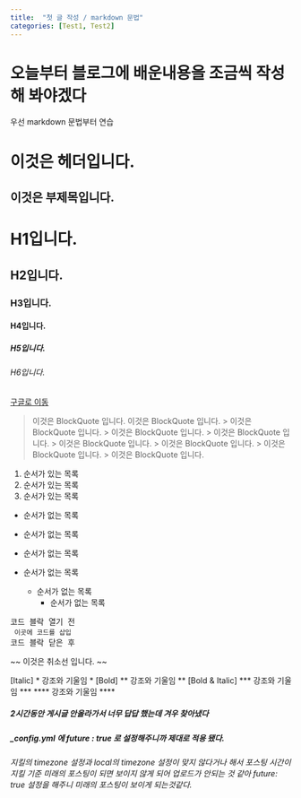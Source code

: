 ```yaml
---
title:  "첫 글 작성 / markdown 문법"
categories: [Test1, Test2]
---
```


# 오늘부터 블로그에 배운내용을 조금씩 작성해 봐야겠다
우선 markdown 문법부터 연습

이것은 헤더입니다.
===

이것은 부제목입니다.
---

# H1입니다.
## H2입니다.
### H3입니다.
#### H4입니다.
##### H5입니다.
###### H6입니다.

[구글로 이동](https://google.com)

> 이것은 BlockQuote 입니다.
> 이것은 BlockQuote 입니다.
	> 이것은 BlockQuote 입니다.
	> 이것은 BlockQuote 입니다.
	> 이것은 BlockQuote 입니다.
		> 이것은 BlockQuote 입니다.
		> 이것은 BlockQuote 입니다.
		> 이것은 BlockQuote 입니다.
		> 이것은 BlockQuote 입니다.


1. 순서가 있는 목록
2. 순서가 있는 목록
3. 순서가 있는 목록

* 순서가 없는 목록
* 순서가 없는 목록
* 순서가 없는 목록

* 순서가 없는 목록
	* 순서가 없는 목록
		* 순서가 없는 목록

<pre>코드 블락 열기 전 
<code> 이곳에 코드를 삽입</code> 
코드 블락 닫은 후</pre>


~~ 이것은 취소선 입니다. ~~

[Italic]          * 강조와 기울임 *
[Bold]           ** 강조와 기울임 **
[Bold & Italic] *** 강조와 기울임 ***
               **** 강조와 기울임 ****


##### 2시간동안 게시글 안올라가서 너무 답답 했는데 겨우 찾아냈다
##### _config.yml 에 future : true 로 설정해주니까 제대로 적용 됐다.
###### 지킬의 timezone 설정과 local의 timezone 설정이 맞지 않다거나 해서 포스팅 시간이 지킬 기준 미래의 포스팅이 되면 보이지 않게 되어 업로드가 안되는 것 같아 future: true 설정을 해주니 미래의 포스팅이 보이게 되는것같다.
